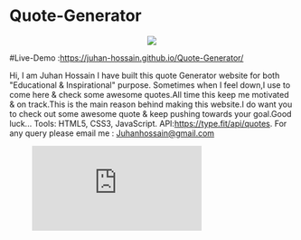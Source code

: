 # Quote-Generator

<center><img src="https://wakatime.com/badge/github/Juhan-Hossain/Quote-Generator.svg"></center>



#Live-Demo :https://juhan-hossain.github.io/Quote-Generator/

Hi,
I am Juhan Hossain 
I have built this quote Generator website for both "Educational & Inspirational" purpose. Sometimes when I feel down,I use to come here & check some awesome quotes.All time this keep me motivated & on track.This is the main reason behind making this website.I do want you to check out some awesome quote & keep pushing towards your goal.Good luck...
Tools: HTML5, CSS3, JavaScript.
API:https://type.fit/api/quotes.
For any query please email me : Juhanhossain@gmail.com



<figure><embed src="https://wakatime.com/share/@207016f6-b1ec-43e0-a5ce-0bbedb5c7382/19b3369c-6be9-4d7e-895b-9c4853cc568b.svg"></embed></figure>

